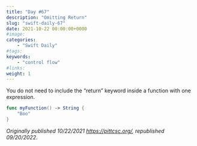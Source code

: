 ```yaml
---
title: "Day #67"
description: "Omitting Return"
slug: "swift-daily-67"
date: 2021-10-22 00:00:00+0000
#image:
categories:
    - "Swift Daily"
#tags:
keywords:
    - "control flow"
#links:
weight: 1
---
```


You do not need to include the “return” keyword inside a function with one expression.

```swift
func myFunction() -> String {
    "Boo"
}
```

*Originally published 10/22/2021 https://pittcsc.org/, republished 09/20/2022.*
